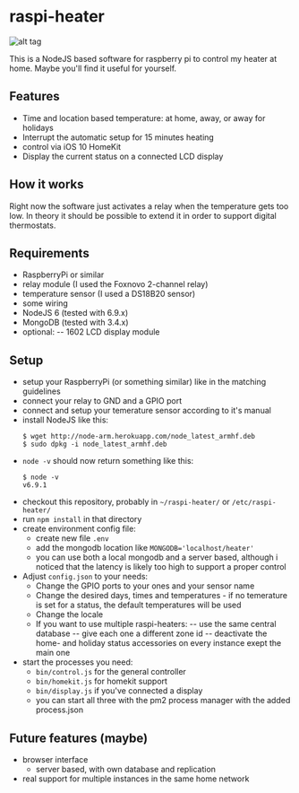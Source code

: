 # raspi-heater

![alt tag](https://scontent-cdg2-1.xx.fbcdn.net/v/t1.0-9/15037162_1795078934042037_8821929497397715503_n.jpg?oh=6ca9e55bb196442d704f732736c5ad31&oe=58C21348)

This is a NodeJS based software for raspberry pi to control my heater at home. Maybe you'll find it useful for yourself.

## Features

- Time and location based temperature: at home, away, or away for holidays
- Interrupt the automatic setup for 15 minutes heating
- control via iOS 10 HomeKit
- Display the current status on a connected LCD display

## How it works
Right now the software just activates a relay when the temperature gets too low. In theory it should be possible to extend it in order to support digital thermostats.

## Requirements
- RaspberryPi or similar
- relay module (I used the Foxnovo 2-channel relay)
- temperature sensor (I used a DS18B20 sensor)
- some wiring
- NodeJS 6 (tested with 6.9.x)
- MongoDB (tested with 3.4.x)
- optional:
-- 1602 LCD display module

## Setup
- setup your RaspberryPi (or something similar) like in the matching guidelines
- connect your relay to GND and a GPIO port
- connect and setup your temerature sensor according to it's manual
- install NodeJS like this:
    ```shell
    $ wget http://node-arm.herokuapp.com/node_latest_armhf.deb 
    $ sudo dpkg -i node_latest_armhf.deb
    ```
- `node -v` should now return something like this:
    ```shell
    $ node -v
    v6.9.1
    ```
- checkout this repository, probably in `~/raspi-heater/` or `/etc/raspi-heater/`
- run `npm install` in that directory
- create environment config file: 
    - create new file `.env`
    - add the mongodb location like `MONGODB='localhost/heater'`
    - you can use both a local mongodb and a server based, although i noticed that the latency is likely too high to support a proper control
- Adjust `config.json` to your needs: 
    - Change the GPIO ports to your ones and your sensor name
    - Change the desired days, times and temperatures - if no temerature is set for a status, the default temperatures will be used
    - Change the locale
    - If you want to use multiple raspi-heaters:
    -- use the same central database
    -- give each one a different zone id
    -- deactivate the home- and holiday status accessories on every instance exept the main one
- start the processes you need:
    - `bin/control.js` for the general controller
    - `bin/homekit.js` for homekit support
    - `bin/display.js` if you've connected a display
    - you can start all three with the pm2 process manager with the added process.json

## Future features (maybe)
- browser interface
    - server based, with own database and replication
- real support for multiple instances in the same home network
